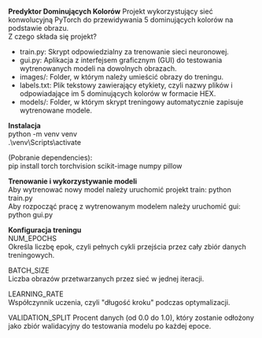 **Predyktor Dominujących Kolorów**
Projekt wykorzystujący sieć konwolucyjną PyTorch do przewidywania 5 dominujących kolorów na podstawie obrazu.  
Z czego składa się projekt?  
* train.py: Skrypt odpowiedzialny za trenowanie sieci neuronowej.  
* gui.py: Aplikacja z interfejsem graficznym (GUI) do testowania wytrenowanych modeli na dowolnych obrazach.  
* images/: Folder, w którym należy umieścić obrazy do treningu.  
* labels.txt: Plik tekstowy zawierający etykiety, czyli nazwy plików i odpowiadające im 5 dominujących kolorów w formacie HEX.  
* models/: Folder, w którym skrypt treningowy automatycznie zapisuje wytrenowane modele.  

**Instalacja**  
python -m venv venv  
.\venv\Scripts\activate  

(Pobranie dependencies):  
pip install torch torchvision scikit-image numpy pillow  

**Trenowanie i wykorzystywanie modeli**  
Aby wytrenować nowy model należy uruchomić projekt train: python train.py  
Aby rozpocząć pracę z wytrenowanym modelem należy uruchomić gui: python gui.py  

**Konfiguracja treningu**  
NUM_EPOCHS  
Określa liczbę epok, czyli pełnych cykli przejścia przez cały zbiór danych treningowych.  

BATCH_SIZE  
Liczba obrazów przetwarzanych przez sieć w jednej iteracji.  

LEARNING_RATE   
Współczynnik uczenia, czyli "długość kroku" podczas optymalizacji.  

VALIDATION_SPLIT
Procent danych (od 0.0 do 1.0), który zostanie odłożony jako zbiór walidacyjny do testowania modelu po każdej epoce.  


